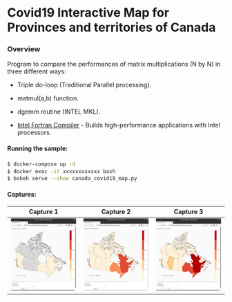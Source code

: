# Covid19 Interactive Map for Provinces and territories of Canada

### Overview
Program to compare the performances of matrix multiplications (N by N) in three different ways: 
* Triple do-loop (Traditional Parallel processing).
* matmul(a,b) function.
* dgemm routine (INTEL MKL). 

* [Intel Fortran Compiler](https://software.intel.com/en-us/fortran-compilers) - Builds high-performance applications with Intel processors.

#### Running the sample:
```sh
$ docker-compose up -d
$ docker exec -it xxxxxxxxxxxx bash
$ bokeh serve --show canada_covid19_map.py
```

#### Captures:

| Capture 1     | Capture 2     | Capture 3     |
| ------------- | ------------- | ------------- |
| ![alt-text-1](https://github.com/vicent3rod/covid19-canada-interactive-map/blob/master/captures/1.png) | ![alt-text-2](https://github.com/vicent3rod/covid19-canada-interactive-map/blob/master/captures/2.png) | ![alt-text-3](https://github.com/vicent3rod/covid19-canada-interactive-map/blob/master/captures/3.png) 

